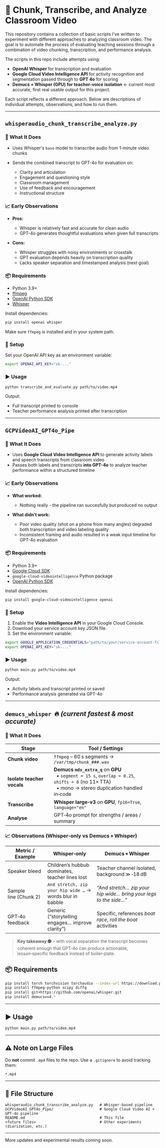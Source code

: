 # 🎥 Chunk, Transcribe, and Analyze Classroom Video

This repository contains a collection of basic scripts I've written to experiment with different approaches to analyzing classroom video. The goal is to automate the process of evaluating teaching sessions through a combination of video chunking, transcription, and performance analysis.

The scripts in this repo include attempts using:

* **OpenAI Whisper** for transcription and evaluation
* **Google Cloud Video Intelligence API** for activity recognition and segmentation passed through to **GPT 4o** for scoring
* **Demucs + Whisper (GPU) for teacher‑voice isolation** ← current most accurate, first real usable output for this project. 

Each script reflects a different approach. Below are descriptions of individual attempts, observations, and how to run them.

---

## `whisperaudio_chunk_transcribe_analyze.py`

### 🚀 What It Does

* Uses Whisper's `base` model to transcribe audio from 1-minute video chunks
* Sends the combined transcript to GPT-4o for evaluation on:

  * Clarity and articulation
  * Engagement and questioning style
  * Classroom management
  * Use of feedback and encouragement
  * Instructional structure

### 📈 Early Observations

* **Pros:**

  * Whisper is relatively fast and accurate for clean audio
  * GPT-4o generates thoughtful evaluations when given full transcripts

* **Cons:**

  * Whisper struggles with noisy environments or crosstalk
  * GPT evaluation depends heavily on transcription quality
  * Lacks speaker separation and timestamped analysis (next goal)

### 📦 Requirements

* Python 3.9+
* [ffmpeg](https://ffmpeg.org/download.html)
* [OpenAI Python SDK](https://github.com/openai/openai-python)
* [Whisper](https://github.com/openai/whisper)

Install dependencies:

```bash
pip install openai whisper
```

Make sure `ffmpeg` is installed and in your system path.

### 🔑 Setup

Set your OpenAI API key as an environment variable:

```bash
export OPENAI_API_KEY="sk-..."
```

### ▶️ Usage

```bash
python transcribe_and_evaluate.py path/to/video.mp4
```

Output:

* Full transcript printed to console
* Teacher performance analysis printed after transcription

---

## `GCPVideoAI_GPT4o_Pipe`

### 🚀 What It Does

* Uses **Google Cloud Video Intelligence API** to generate activity labels and speech transcripts from classroom video
* Passes both labels and transcripts **into GPT-4o** to analyze teacher performance within a structured timeline

### 📈 Early Observations

* **What worked:**

  * Nothing really - the pipeline ran succesfully but produced no output 

* **What didn’t work:**

  * Poor video quality (shot on a phone from many angles) degraded both transcription and video labeling quality
  * Inconsistent framing and audio resulted in a weak input timeline for GPT-4o evaluation

### 📦 Requirements

* Python 3.9+
* [Google Cloud SDK](https://cloud.google.com/sdk/docs/install)
* `google-cloud-videointelligence` Python package
* [OpenAI Python SDK](https://github.com/openai/openai-python)

Install dependencies:

```bash
pip install google-cloud-videointelligence openai
```

### 🔑 Setup

1. Enable the **Video Intelligence API** in your Google Cloud Console.
2. Download your service account key JSON file.
3. Set the environment variable:

```bash
export GOOGLE_APPLICATION_CREDENTIALS="path/to/your/service-account-file.json"
export OPENAI_API_KEY="sk-..."
```

### ▶️ Usage

```bash
python main.py path/to/video.mp4
```

Output:

* Activity labels and transcript printed or saved
* Performance analysis generated via GPT-4o

---

## `demucs_whisper`  🔥 *(current fastest & most accurate)*

### 🚀 What It Does

| Stage                      | Tool / Settings                                                                                                                         |
| -------------------------- | --------------------------------------------------------------------------------------------------------------------------------------- |
| **Chunk video**            | `ffmpeg` – 60 s segments → `/var/tmp/chunk_###.wav`                                                                                     |
| **Isolate teacher vocals** | **Demucs `mdx_extra_q`** on **GPU**<br>  • `segment = 15 s`, `overlap = 0.25`, `shifts = 0` (no 11× TTA)<br>  • mono → stereo duplication handled in‑code |
| **Transcribe**             | **Whisper large‑v3** on **GPU**, `fp16=True`, `language="en"`                                                                          |
| **Analyse**                | GPT‑4o prompt for strengths / areas / summary                                                                               |

### 📈 Observations (Whisper‑only vs Demucs + Whisper)

| Metric / Example                 | **Whisper‑only**                                                | **Demucs + Whisper**                                                       |
| -------------------------------- | ---------------------------------------------------------------- | -------------------------------------------------------------------------- |
| Speaker bleed                    | Children’s hubbub dominates, teacher lines lost                 | Teacher channel isolated, background ≫ ‑18 dB                              |
| Sample line (Chunk 2)            | `And stretch, zip your hip wide …` → words blur in babble       | *“And stretch… zip your hip wide… bring your legs to the side…”*           |
| GPT‑4o feedback                  | Generic (“storytelling engages… improve clarity”)               | Specific, references *boat race*, *roll the boat* activities               |


> **Key takeaway 🟢** – with vocal separation the transcript becomes coherent enough that GPT‑4o can produce actionable, lesson‑specific feedback instead of boiler‑plate.

## 📦 Requirements

```bash
pip install torch torchvision torchaudio --index-url https://download.pytorch.org/whl/cu118
pip install ffmpeg-python scipy diffq
pip install git+https://github.com/openai/whisper.git
pip install demucs==4.*
```
---

## ▶️ Usage

```bash
python main.py path/to/video.mp4
```

----

## ⚠️ Note on Large Files

Do **not** commit `.mp4` files to the repo. Use a `.gitignore` to avoid tracking them:

```gitignore
*.mp4
```

---

## 📁 File Structure

```
whisperaudio_chunk_transcribe_analyze.py   # Whisper-based pipeline
GCPVideoAI_GPT4o_Pipe/                     # Google Cloud Video AI + GPT-4o pipeline
README.md                                  # This file
<future files>                             # Other experiments (diarization, etc.)
```

---

More updates and experimental results coming soon.
